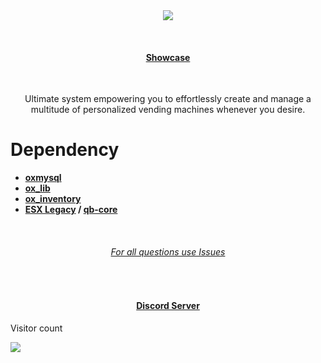 <div align='center'><img src='https://i.imgur.com/ohvQthn.png'/></div>

<br><div><h4 align='center'><a href='https://youtu.be/3cohoM3Sh-U'>Showcase</a></h4></div><br>

<p style="text-align: center;">Ultimate system empowering you to effortlessly create and manage a multitude of personalized vending machines whenever you desire.</p>

# Dependency

- **[oxmysql](https://github.com/overextended/oxmysql)**
- **[ox_lib](https://github.com/overextended/ox_lib)**
- **[ox_inventory](https://github.com/overextended/ox_inventory)**
- **[ESX Legacy](https://github.com/esx-framework/esx-legacy) / [qb-core](https://github.com/qbcore-framework/qb-core)**

<br><div><h6 align='center'><a href='https://github.com/uniqscripts/uniq_vendingmachine/issues'>For all questions use Issues</a></h6></div><br>

<div><h4 align='center'><a href='https://discord.gg/uniq-team'>Discord Server</a></h4></div>



<p>Visitor count</p>
  <img src="https://profile-counter.glitch.me/uniq_vendingmachine/count.svg" />
